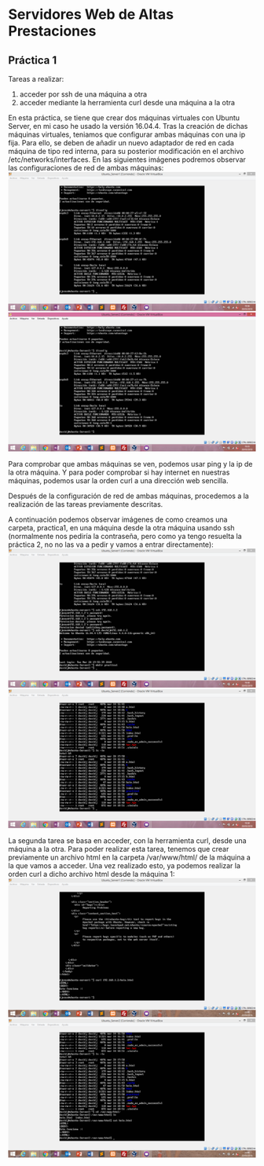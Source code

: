 # Servidores Web de Altas Prestaciones

## Práctica 1

Tareas a realizar:
1. acceder por ssh de una máquina a otra
2. acceder mediante la herramienta curl desde una máquina a la otra

En esta práctica, se tiene que crear dos máquinas virtuales con Ubuntu Server, en mi caso he usado la versión 16.04.4.
Tras la creación de dichas máquinas virtuales, teniamos que configurar ambas máquinas con una ip fija. Para ello, se deben de añadir un nuevo adaptador de red en cada máquina de tipo red interna, para su posterior modificación en el archivo /etc/networks/interfaces.
En las siguientes imágenes podremos observar las configuraciones de red de ambas máquinas:
![alt text](https://github.com/Davidj231996/Servidores-Web-de-Altas-Prestaciones-SWAP-/blob/master/practica1/ifconfig1.png "Configuración de Red Mquina 1")
![alt text](https://github.com/Davidj231996/Servidores-Web-de-Altas-Prestaciones-SWAP-/blob/master/practica1/ifconfig2.png "Configuración de Red Máquina 2")

Para comprobar que ambas máquinas se ven, podemos usar ping y la ip de la otra máquina. Y para poder comprobar si hay internet en nuestras máquinas, podemos usar la orden curl a una dirección web sencilla.

Después de la configuración de red de ambas máquinas, procedemos a la realización de las tareas previamente descritas.

A continuación podemos observar imágenes de como creamos una carpeta, practica1, en una máquina desde la otra máquina usando ssh (normalmente nos pediría la contraseña, pero como ya tengo resuelta la práctica 2, no no las va a pedir y vamos a entrar directamente):
![alt text](https://github.com/Davidj231996/Servidores-Web-de-Altas-Prestaciones-SWAP-/blob/master/practica1/ssh_client.png "ssh desde la Máquina 1 a la 2")
![alt text](https://github.com/Davidj231996/Servidores-Web-de-Altas-Prestaciones-SWAP-/blob/master/practica1/ssh_server.png "comprobación del ssh en la máquina 2")

La segunda tarea se basa en acceder, con la herramienta curl, desde una máquina a la otra. Para poder realizar esta tarea, tenemos que crear previamente un archivo html en la carpeta /var/www/html/ de la máquina a la que vamos a acceder.
Una vez realizado esto, ya podemos realizar la orden curl a dicho archivo html desde la máquina 1:
![alt text](https://github.com/Davidj231996/Servidores-Web-de-Altas-Prestaciones-SWAP-/blob/master/practica1/curl_client.png "curl desde la Máquina 1 a la 2")
![alt text](https://github.com/Davidj231996/Servidores-Web-de-Altas-Prestaciones-SWAP-/blob/master/practica1/curl_server.png "Verificación de que a accedido al archivo correcto")
